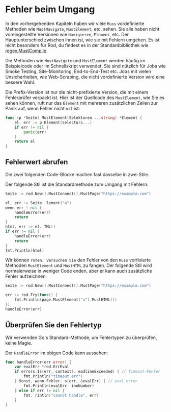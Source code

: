 # Fehler beim Umgang

In den vorhergehenden Kapiteln haben wir viele `Muss` vordefinierte Methoden wie `MustNavigate`, `MustElement`, etc. sehen. Sie alle haben nicht voreingestellte Versionen wie `Navigieren`, `Element`, etc. Der Hauptunterschied zwischen ihnen ist, wie sie mit Fehlern umgehen. Es ist nicht besonders für Rod, du findest es in der Standardbibliothek wie [regex.MustCompile](https://golang.org/pkg/regexp/#MustCompile).

Die Methoden wie `MustNavigate` und `MustElement` werden häufig im Beispielcode oder im Schnellskript verwendet. Sie sind nützlich für Jobs wie Smoke Testing, Site-Monitoring, End-to-End-Test etc. Jobs mit vielen Unsicherheiten, wie Web-Scraping, die nicht vordefinierte Version wird eine bessere Wahl.

Die Prefix-Version ist nur die nicht-prefixierte Version, die mit einem Fehlerprüfer verpackt ist. Hier ist der Quellcode des `MustElement`, wie Sie es sehen können, ruft nur das `Element` mit mehreren zusätzlichen Zeilen zur Panik auf, wenn Fehler nicht `nil` ist:

```go
func (p *Seite) MustElement(Selektoren ...string) *Element {
    el, err := p.Element(selectors...)
    if err != nil {
        panic(err)
    }
    return el
}
```

## Fehlerwert abrufen

Die zwei folgenden Code-Blöcke machen fast dasselbe in zwei Stile.

Der folgende Stil ist die Standardmethode zum Umgang mit Fehlern:

```go
Seite := rod.New().MustConnect().MustPage("https://example.com")

el, err := Seite. lement("a")
wenn err ! nil {
    handleError(err)
    return
}
html, err := el. TML()
if err != nil {
    handleError(err)
    return
}
fmt.Println(html)
```

Wir können `roten. Versuchen Sie` den Fehler von den `Muss` vorfixierte Methoden `MustElement` und `MustHTML` zu fangen. Der folgende Stil wird normalerweise in weniger Code enden, aber er kann auch zusätzliche Fehler aufzeichnen:

```go
Seite := rod.New().MustConnect().MustPage("https://example.com")

err := rod.Try(func() {
    fmt.Println(page.MustElement("a").MustHTML())
})
handleError(err)
```

## Überprüfen Sie den Fehlertyp

Wir verwenden Go's Standard-Methode, um Fehlertypen zu überprüfen, keine Magie.

Der `HandleError` im obigen Code kann aussehen:

```go
func handleError(err error) {
    var evalErr *rod.ErrEval
    if errors.Is(err, context). eadlineExceeded) { // Timeout-Fehler
        fmt.Println("timeout err")
    } Sonst, wenn Fehler. s(err, &evalErr) { // eval error
        fmt.Println(evalErr. ineNumber)
    } else if err != nil {
        fmt. rintln("cannot handle", err)
    }
}
```
